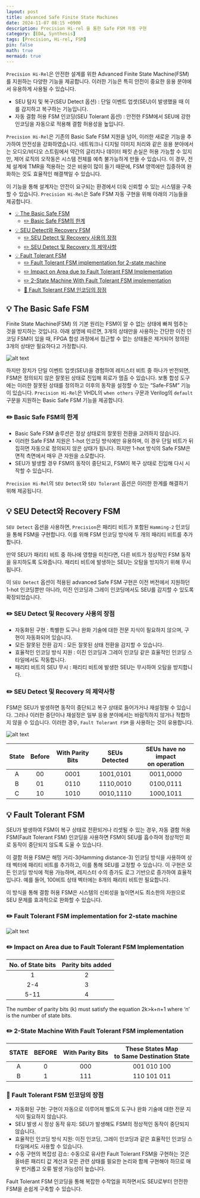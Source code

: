 ```yaml
---
layout: post
title: advanced Safe Finite State Machines
date: 2024-11-07 08:15 +0900
description: Precision Hi-rel 을 통한 Safe FSM 자동 구현
category: [EDA, Synthesis]
tags: [Precision, Hi-rel, FSM]
pin: false
math: true
mermaid: true
---
```


`Precision Hi-Rel`은 안전한 설계를 위한 Advanced Finite State Machine(FSM)를 지원하는 다양한 기능을 제공합니다. 이러한 기능은 특히 안전이 중요한 응용 분야에서 유용하게 사용될 수 있습니다.

- SEU 탐지 및 복구(SEU Detect 옵션) : 단일 이벤트 업셋(SEU)이 발생했을 때 이를 감지하고 복구하는 기능입니다.
- 자동 결함 허용 FSM 인코딩(SEU Tolerant 옵션) : 안전한 FSM에서 SEU에 강한 인코딩을 자동으로 적용해 결함 허용성을 높입니다.

`Precision Hi-Rel`은 기존의 Basic Safe FSM 지원을 넘어, 이러한 새로운 기능을 추가하여 안전성을 강화하였습니다. 네트워크나 디지털 이미지 처리와 같은 응용 분야에서는 오디오/비디오 스트림에서 약간의 글리치나 데이터 패킷 손실은 허용 가능할 수 있지만, 제어 로직의 오작동은 시스템 전체를 예측 불가능하게 만들 수 있습니다. 이 경우, 전체 설계에 TMR을 적용하는 것은 비용이 많이 들기 때문에, FSM 영역에만 집중하여 완화하는 것도 효율적인 해결책일 수 있습니다.

이 기능을 통해 설계자는 안전이 요구되는 환경에서 더욱 신뢰할 수 있는 시스템을 구축할 수 있습니다.
`Precision Hi-Rel`은 Safe FSM 자동 구현을 위해 아래의 기능들을 제공합니다.

- [:bulb: The Basic Safe FSM](#bulb-the-basic-safe-fsm)
  - [:pencil2: Basic Safe FSM의 한계](#pencil2-basic-safe-fsm의-한계)
- [:bulb: SEU Detect와 Recovery FSM](#bulb-seu-detect와-recovery-fsm)
  - [:pencil2: SEU Detect 및 Recovery 사용의 장점](#pencil2-seu-detect-및-recovery-사용의-장점)
  - [:pencil2: SEU Detect 및 Recovery 의 제약사항](#pencil2-seu-detect-및-recovery-의-제약사항)
- [:bulb: Fault Tolerant FSM](#bulb-fault-tolerant-fsm)
  - [:pencil2: Fault Tolerant FSM implementation for 2-state machine](#pencil2-fault-tolerant-fsm-implementation-for-2-state-machine)
  - [:pencil2: Impact on Area due to Fault Tolerant FSM Implementation](#pencil2-impact-on-area-due-to-fault-tolerant-fsm-implementation)
  - [:pencil2: 2-State Machine With Fault Tolerant FSM implementation](#pencil2-2-state-machine-with-fault-tolerant-fsm-implementation)
  - [:pushpin: Fault Tolerant FSM 인코딩의 장점](#pushpin-fault-tolerant-fsm-인코딩의-장점)

## :bulb: The Basic Safe FSM

Finite State Machine(FSM) 의 기본 원리는 FSM이 알 수 없는 상태에 빠져 멈추는 것을 방지하는 것입니다. 아래 설명에 따르면, 3개의 상태만을 사용하는 간단한 이진 인코딩 FSM이 있을 때, FPGA 합성 과정에서 접근할 수 없는 상태들은 제거되어 정의된 3개의 상태만 필요하다고 가정합니다.

![alt text](/assets/img/241107/basic_safe_fsm.png)

하지만 장치가 단일 이벤트 업셋(SEU)을 경험하여 레지스터 비트 중 하나가 반전되면, FSM은 정의되지 않은 잘못된 상태로 진입해 회로가 멈출 수 있습니다. 보통 합성 도구에는 이러한 잘못된 상태를 정의하고 이후의 동작을 설정할 수 있는 “Safe-FSM” 기능이 있습니다. `Precision Hi-Rel`은 VHDL의 `when others` 구문과 Verilog의 `default` 구문을 지원하는 Basic Safe FSM 기능을 제공합니다.

### :pencil2: Basic Safe FSM의 한계

- Basic Safe FSM 솔루션은 정상 상태로의 잘못된 전환을 고려하지 않습니다.
- 이러한 Safe FSM 지원은 1-hot 인코딩 방식에만 유용하며, 이 경우 단일 비트가 뒤집히면 자동으로 정의되지 않은 상태가 됩니다. 하지만 1-hot 방식의 Safe FSM은 면적 측면에서 매우 큰 자원을 소모합니다.
- SEU가 발생할 경우 FSM의 동작이 중단되고, FSM이 복구 상태로 진입해 다시 시작할 수 있습니다.
  
`Precision Hi-Rel`의 `SEU Detect`와 `SEU Tolerant` 옵션은 이러한 한계를 해결하기 위해 제공됩니다.

## :bulb: SEU Detect와 Recovery FSM

`SEU Detect` 옵션을 사용하면, `Precision`은 패리티 비트가 포함된 `Hamming-2` 인코딩을 통해 FSM을 구현합니다. 이를 위해 FSM 인코딩 방식에 두 개의 패리티 비트를 추가합니다.

만약 SEU가 패리티 비트 중 하나에 영향을 미친다면, 다른 비트가 정상적인 FSM 동작을 유지하도록 도와줍니다. 패리티 비트에 발생하는 SEU는 오탐을 방지하기 위해 무시됩니다.

이 `SEU Detect` 옵션이 적용된 advanced Safe FSM 구현은 이전 버전에서 지원하던 1-hot 인코딩뿐만 아니라, 이진 인코딩과 그레이 인코딩에서도 SEU를 감지할 수 있도록 확장되었습니다.

### :pencil2: SEU Detect 및 Recovery 사용의 장점

- 자동화된 구현 : 특별한 도구나 완화 기술에 대한 전문 지식이 필요하지 않으며, 구현이 자동화되어 있습니다.
- 모든 잘못된 전환 감지 : 모든 잘못된 상태 전환을 감지할 수 있습니다.
- 효율적인 인코딩 방식 지원 : 이진 인코딩과 그레이 인코딩 같은 효율적인 인코딩 스타일에서도 작동합니다.
- 패리티 비트의 SEU 무시 : 패리티 비트에 발생한 SEU는 무시하여 오탐을 방지합니다.

### :pencil2: SEU Detect 및 Recovery 의 제약사항

FSM은 SEU가 발생하면 동작이 중단되고 복구 상태로 들어가거나 재설정될 수 있습니다. 그러나 이러한 중단이나 재설정은 일부 응용 분야에서는 바람직하지 않거나 적합하지 않을 수 있습니다. 이러한 경우, `Fault Tolerant FSM` 을 사용하는 것이 유용합니다.

![alt text](/assets/img/241107/recovery_state.png)

|State | Before | With Parity Bits | SEUs Detected | SEUs have no impact <br> on operation |
|:----:|:------:|:----------------:|:-------------:|:--------------------------------:|
|A     | 00     | 0001             | 1001,0101     | 0011,0000                        |
|B     | 01     | 0110             | 1110,0010     | 0100,0111                        |
|C     | 10     | 1010             | 0010,1110     | 1000,1011                        |

## :bulb: Fault Tolerant FSM

SEU가 발생하여 FSM이 복구 상태로 전환되거나 리셋될 수 있는 경우, 자동 결함 허용 FSM(Fault Tolerant FSM) 인코딩을 사용하면 FSM이 SEU를 흡수하여 정상적인 회로 동작이 중단되지 않도록 도울 수 있습니다.

이 결함 허용 FSM은 해밍 거리-3(Hamming distance-3) 인코딩 방식을 사용하여 상태 벡터에 패리티 비트를 추가하고, 이를 통해 SEU를 교정할 수 있습니다. 이 구현은 모든 인코딩 방식에 적용 가능하며, 레지스터 수의 증가도 로그 기반으로 증가하여 효율적입니다. 예를 들어, 100비트 상태 벡터에는 8개의 패리티 비트만 필요합니다.

이 방식을 통해 결함 허용 FSM은 시스템의 신뢰성을 높이면서도 최소한의 자원으로 SEU 문제를 효과적으로 완화할 수 있습니다.

### :pencil2: Fault Tolerant FSM implementation for 2-state machine

![alt text](/assets/img/241107/fault_tol_fsm.png)

### :pencil2: Impact on Area due to Fault Tolerant FSM Implementation

| No. of State bits | Parity bits added |
|:---:|:---:|
|1    | 2   |
|2-4  | 3   |
|5-11 |4    |

The number of parity bits (k) must satisfy the equation 2k>k+n+1 where ‘n’ is the number of state bits.

### :pencil2: 2-State Machine With Fault Tolerant FSM implementation

|STATE|BEFORE|With Parity Bits|These States Map <br> to Same Destination State|
|:---:|:---:|:---:|:---:|
|A| 0| 000| 001 010 100|
|B| 1| 111| 110 101 011|

### :pushpin: Fault Tolerant FSM 인코딩의 장점

- 자동화된 구현: 구현이 자동으로 이루어져 별도의 도구나 완화 기술에 대한 전문 지식이 필요하지 않습니다.
- SEU 발생 시 정상 동작 유지: SEU가 발생해도 FSM의 정상적인 동작이 중단되지 않습니다.
- 효율적인 인코딩 방식 지원: 이진 인코딩, 그레이 인코딩과 같은 효율적인 인코딩 스타일에서도 사용할 수 있습니다.
- 수동 구현의 복잡성 감소: 수동으로 유사한 Fault Tolerant FSM을 구현하는 것은 올바른 패리티 값 계산과 모든 관련 상태를 필요한 논리와 함께 구현해야 하므로 매우 번거롭고 오류 발생 가능성이 높습니다.
  
Fault Tolerant FSM 인코딩을 통해 복잡한 수작업을 피하면서도 SEU로부터 안전한 FSM을 손쉽게 구축할 수 있습니다.
